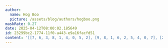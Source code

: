 ```yaml
---
author:
  name: Hog Boo
  picture: /assets/blog/authors/hogboo.png
maskRate: 0.27
date: 2025-04-12T08:00:02.185649
id: 23299bc2-1774-11f0-a443-e9a16facfd51
content: '[[7, 6, 3, 8, 1, 4, 0, 5, 2], [9, 8, 1, 6, 2, 5, 4, 0, 7], [2, 5, 4, 7, 9, 3, 0, 0, 1], [1, 0, 8, 3, 6, 9, 5, 2, 4], [0, 3, 2, 4, 5, 1, 0, 0, 8], [4, 9, 5, 2, 7, 8, 1, 6, 3], [5, 4, 0, 9, 3, 0, 8, 1, 6], [0, 1, 0, 5, 0, 0, 0, 0, 0], [8, 0, 9, 0, 4, 6, 0, 7, 0]]'
---
```

